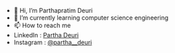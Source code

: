 - 👋 Hi, I’m Parthapratim Deuri 
- 🌱 I’m currently learning computer science engineering
- 📫 How to reach me
- LinkedIn : <a href="https://www.linkedin.com/in/parthapratim-deuri-9b1350269"> Partha Deuri</a>
- Instagram : <a href="https://instagram.com/partha__deuri?igshid=MzNlNGNkZWQ4Mg==">@partha__deuri</a>
<!---
Partha-deuri/Partha-deuri is a ✨ special ✨ repository because its `README.md` (this file) appears on your GitHub profile.
You can click the Preview link to take a look at your changes.
--->
